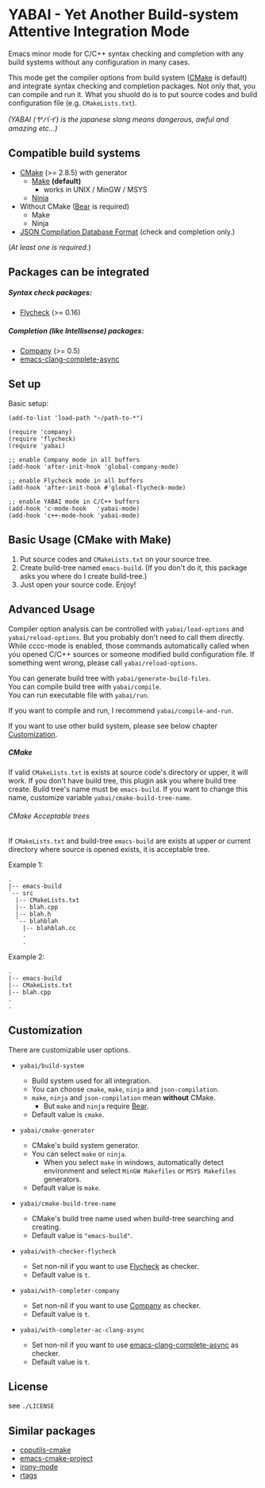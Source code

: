 YABAI - Yet Another Build-system Attentive Integration Mode
========================

Emacs minor mode for C/C++ syntax checking and completion with any build systems without any configuration in many cases.

This mode get the compiler options from build system ([CMake][] is default) and
integrate syntax checking and completion packages. Not only that, you can
compile and run it. What you shuold do is to put source codes and build configuration file (e.g. `CMakeLists.txt`).

*(YABAI (ヤバイ) is the japanese slang means dangerous, awful and amazing etc...)*

Compatible build systems
---------------------------------

  - [CMake][] (>= 2.8.5) with generator
    - [Make][GNU Make] **(default)**
	  -  works in UNIX / MinGW / MSYS
	- [Ninja][]
  - Without CMake ([Bear][] is required)
    - Make
	- Ninja
  - [JSON Compilation Database Format][clang-json] (check and completion only.)

(*At least one is required.*)

Packages can be integrated
-------------------------------

##### Syntax check packages:

  - [Flycheck][] (>= 0.16)

##### Completion (like Intellisense) packages:

  - [Company][] (>= 0.5)
  - [emacs-clang-complete-async][]

Set up
------------

Basic setup:

```
(add-to-list 'load-path "~/path-to-*")

(require 'company)
(require 'flycheck)
(require 'yabai)

;; enable Company mode in all buffers
(add-hook 'after-init-hook 'global-company-mode)

;; enable Flycheck mode in all buffers
(add-hook 'after-init-hook #'global-flycheck-mode)

;; enable YABAI mode in C/C++ buffers
(add-hook 'c-mode-hook   'yabai-mode)
(add-hook 'c++-mode-hook 'yabai-mode)
```

Basic Usage (CMake with Make)
-------------

1. Put source codes and `CMakeLists.txt` on your source tree.
2. Create build-tree named `emacs-build`. (If you don't do it, this package asks you where do I create build-tree.)
3. Just open your source code. Enjoy!

Advanced Usage
-------------

Compiler option analysis can be controlled with `yabai/load-options` and
`yabai/reload-options`. But you probably don't need to call them directly. While cccc-mode
is enabled, those commands automatically called when you opened C/C++ sources or
someone modified build configuration file. If something went wrong, please call `yabai/reload-options`.

You can generate build tree with `yabai/generate-build-files`.  
You can compile build tree with `yabai/compile`.  
You can run executable file with `yabai/run`.  

If you want to compile and run, I recommend `yabai/compile-and-run`.

If you want to use other build system, please see below chapter [Customization](#customization).

##### CMake

If valid `CMakeLists.txt` is exists at source code's directory or upper, it will work.
If you don't have build tree, this plugin ask you where build tree create. Build tree's name must
be `emacs-build`. If you want to change this name, customize variable `yabai/cmake-build-tree-name`.

###### CMake Acceptable trees

If `CMakeLists.txt` and build-tree `emacs-build` are exists at upper or current directory where source is opened exists,
it is acceptable tree.

Example 1:

```
.
|-- emacs-build
`-- src
  |-- CMakeLists.txt
  |-- blah.cpp
  |-- blah.h
  `-- blahblah
    |-- blahblah.cc
    .
    .
```

Example 2:

```
.
|-- emacs-build
|-- CMakeLists.txt
|-- blah.cpp
.
.
```

Customization
-------------

There are customizable user options.

- `yabai/build-system`
  - Build system used for all integration.
  - You can choose `cmake`, `make`, `ninja` and `json-compilation`.
  - `make`, `ninja` and `json-compilation` mean **without** CMake.
    - But `make` and `ninja` require [Bear][].
  - Default value is `cmake`.

- `yabai/cmake-generator`
  - CMake's build system generator.
  - You can select `make` or `ninja`.
    - When you select `make` in windows, automatically detect environment
	  and select `MinGW Makefiles` or `MSYS Makefiles` generators.
  - Default value is `make`.

- `yabai/cmake-build-tree-name`
  - CMake's build tree name used when build-tree searching and creating.
  - Default value is `"emacs-build"`.

- `yabai/with-checker-flycheck`
  - Set non-nil if you want to use [Flycheck][] as checker.
  - Default value is `t`.

- `yabai/with-completer-company`
  - Set non-nil if you want to use [Company][] as checker.
  - Default value is `t`.

- `yabai/with-completer-ac-clang-async`
  - Set non-nil if you want to use [emacs-clang-complete-async][] as checker.
  - Default value is `t`.

License
-------

see `./LICENSE`

Similar packages
----------------

- [cpputils-cmake][]
- [emacs-cmake-project][]
- [irony-mode][]
- [rtags][]

[Flycheck]: https://github.com/flycheck/flycheck
[Company]: http://company-mode.github.io/
[CMake]: http://www.cmake.org/
[GNU Make]: http://www.gnu.org/software/make/
[Ninja]: http://martine.github.io/ninja/
[Bear]: https://github.com/rizsotto/Bear
[Clang]: http://clang.llvm.org/
[clang-json]: http://clang.llvm.org/docs/JSONCompilationDatabase.html
[emacs-clang-complete-async]: https://github.com/Golevka/emacs-clang-complete-async

[cpputils-cmake]: https://github.com/redguardtoo/cpputils-cmake
[emacs-cmake-project]: https://github.com/alamaison/emacs-cmake-project
[irony-mode]: https://github.com/Sarcasm/irony-mode
[rtags]: https://github.com/Andersbakken/rtags/
